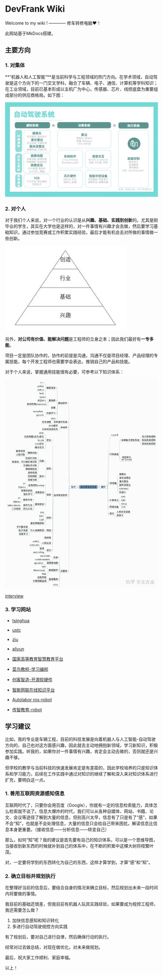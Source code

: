 # DevFrank Wiki

Welcome to my wiki ! ———— 修车转修电脑❤！

<!-- <iframe frameborder="no" border="0" marginwidth="0" marginheight="0" width=330 height=86 src="//music.163.com/outchain/player?type=2&id=488249475&auto=1&height=66"></iframe> -->

此网站基于MkDocs搭建。

## 主要方向

### 1. 对集体

**“机器人和人工智能”**是当前科学与工程领域的热门方向。在学术领域，自动驾驶是这个方向下的一门交叉学科，融合了车辆、电子、通信、计算机等学科知识；在工业领域，目前已基本形成以主机厂为中心，传感器、芯片、线控底盘为重要组成部分的供应商格局。如下图：

![](images/intro/1.jpg)

### 2. 对个人

对于我们个人来说，对一个行业的认识是从**兴趣、基础、实践到创新**的。尤其是刚毕业的学生，其实在大学也是这样的，对一件事情有兴趣才会去做，然后要学习基础知识，通过参加竞赛或工作积累实践经验，最后才能有机会去对所做的事情做一些创新。

![](images/intro/2.jpg)

另外，**对公司有价值、能解决问题**是工程师的立身之本；因此我们最好有**一专多能**。

项目一定是团队协作的，协作的前提是沟通，沟通不仅是项目经理、产品经理的专属技能，每个开发工程师也需要学会表达，推销自己的产品和技能。

对于个人来说，掌握通用技能很有必要，可参考以下知识体系：

![](images/intro/3.jpg)

[interview](./Other/interview.md)

### 3. 学习网站

- [tsinghua](https://mirrors.tuna.tsinghua.edu.cn/)
- [ustc](http://mirrors.ustc.edu.cn/)
- [zju](http://mirrors.zju.edu.cn/)
- [aliyun](http://mirrors.aliyun.com/)

- [国家高等教育智慧教育平台](https://higher.smartedu.cn/)
- [菜鸟教程-学习编程](https://www.runoob.com/)
- [创客智造-开源软硬件](https://www.ncnynl.com/)
- [智能网联在线知识平台](https://www.cae-edu.com/)
- [Autolabor ros-robot](http://www.autolabor.com.cn/book/ROSTutorials/)
- [传智教育-robot](https://robot.czxy.com/docs/)

## 学习建议

比如，我的专业是车辆工程，目前的科技发展是向着机器人与人工智能-自动驾驶方向的，自己也对这方面感兴趣，因此就去主动地拥抱新领域，学习新知识，积极参加实践。听我的，如果你对一件事情有兴趣，肯定会主动去做的，否则就还是兴趣不够。

但学校的教学与当前科技的快速发展肯定是有差距的，因此学校培养的只是知识体系和学习能力，后续在工作实践中通过对知识的继续了解和深入来对知识体系进行扩充，要明白这一点。

### 1. 善用互联网资源感知信息

互联网时代了，只要你会用百度（Google），你就有一定的信息检索能力，具体怎么检索就不谈了。信息大爆炸的时代，我们可以从各种自媒体、网站、书籍、论文、会议等途径了解到大量的信息，但别高兴太早，信息有了只是有了“感”，如果不会“知”，也就是不会处理信息，大量的信息只会给自己带来困扰。解读信息比信息本身更重要。（接收信息——分析信息——转变自己） 

那么，如何“知”呢？我的建议是首先要有自己的知识体系，可以是一个思维导图，当接收到新东西的时候就补到自己的体系中，在不断的积累中这棵大树将枝繁叶茂。

对，一定要将学到的东西转化为自己的东西，这样才算学到，才算“感”和“知”。

### 2. 确立目标并规划执行

在整理好当前的信息后，要结合自身的情况来确立目标，然后规划出未来一段时间内将要做的事情。

我目前的基础还很差，但我目前有机器人玩具实践经验，如果要成为规控工程师，我还需要怎么做？

1. 加快信息感知和知识转化
2. 多进行自动驾驶规控方向实践

有了规划后，要对自己进行自律，然后确保行动的执行。

经常对过去做总结，对现在做优化，对未来做规划。

最后，祝大家工作顺利、家庭幸福。

以上！

